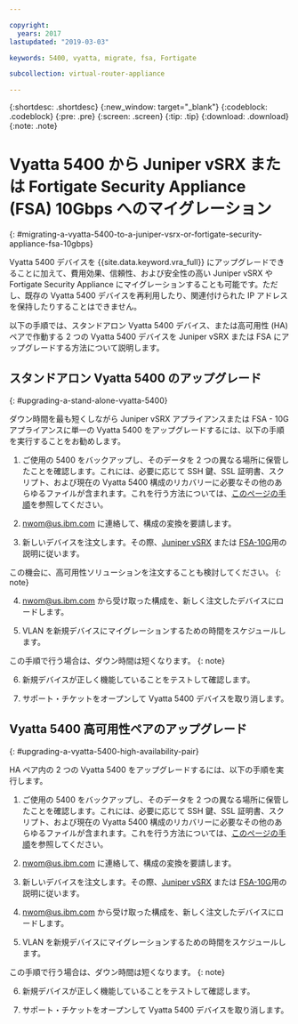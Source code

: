 ```yaml
---

copyright:
  years: 2017
lastupdated: "2019-03-03"

keywords: 5400, vyatta, migrate, fsa, Fortigate

subcollection: virtual-router-appliance

---
```


{:shortdesc: .shortdesc}
{:new_window: target="_blank"}
{:codeblock: .codeblock}
{:pre: .pre}
{:screen: .screen}
{:tip: .tip}
{:download: .download}
{:note: .note}

# Vyatta 5400 から Juniper vSRX または Fortigate Security Appliance (FSA) 10Gbps へのマイグレーション
{: #migrating-a-vyatta-5400-to-a-juniper-vsrx-or-fortigate-security-appliance-fsa-10gbps}

Vyatta 5400 デバイスを {{site.data.keyword.vra_full}} にアップグレードできることに加えて、費用効果、信頼性、および安全性の高い Juniper vSRX や Fortigate Security Appliance にマイグレーションすることも可能です。ただし、既存の Vyatta 5400 デバイスを再利用したり、関連付けられた IP アドレスを保持したりすることはできません。

以下の手順では、スタンドアロン Vyatta 5400 デバイス、または高可用性 (HA) ペアで作動する 2 つの Vyatta 5400 デバイスを Juniper vSRX または FSA にアップグレードする方法について説明します。

## スタンドアロン Vyatta 5400 のアップグレード
{: #upgrading-a-stand-alone-vyatta-5400}

ダウン時間を最も短くしながら Juniper vSRX アプライアンスまたは FSA - 10G アプライアンスに単一の Vyatta 5400 をアップグレードするには、以下の手順を実行することをお勧めします。

1. ご使用の 5400 をバックアップし、そのデータを 2 つの異なる場所に保管したことを確認します。これには、必要に応じて SSH 鍵、SSL 証明書、スクリプト、および現在の Vyatta 5400 構成のリカバリーに必要なその他のあらゆるファイルが含まれます。これを行う方法については、[このページの手順](/docs/infrastructure/virtual-router-appliance?topic=virtual-router-appliance-backing-up-a-configuration)を参照してください。

2. nwom@us.ibm.com に連絡して、構成の変換を要請します。

3. 新しいデバイスを注文します。その際、[Juniper vSRX](/docs/infrastructure/vsrx?topic=vsrx-getting-started-with-ibm-cloud-juniper-vsrx-gateway#steps-for-ordering) または [FSA-10G](/docs/infrastructure/fortigate-10g?topic=fortigate-10g-getting-started-with-fortigate-security-appliance-10gbps#ordering-the-fsa-10gbps)用の説明に従います。

  この機会に、高可用性ソリューションを注文することも検討してください。
  {: note}

4. nwom@us.ibm.com から受け取った構成を、新しく注文したデバイスにロードします。

5. VLAN を新規デバイスにマイグレーションするための時間をスケジュールします。

  この手順で行う場合は、ダウン時間は短くなります。
  {: note}

6. 新規デバイスが正しく機能していることをテストして確認します。

7. サポート・チケットをオープンして Vyatta 5400 デバイスを取り消します。

## Vyatta 5400 高可用性ペアのアップグレード
{: #upgrading-a-vyatta-5400-high-availability-pair}

HA ペア内の 2 つの Vyatta 5400 をアップグレードするには、以下の手順を実行します。

1. ご使用の 5400 をバックアップし、そのデータを 2 つの異なる場所に保管したことを確認します。これには、必要に応じて SSH 鍵、SSL 証明書、スクリプト、および現在の Vyatta 5400 構成のリカバリーに必要なその他のあらゆるファイルが含まれます。これを行う方法については、[このページの手順](/docs/infrastructure/virtual-router-appliance?topic=virtual-router-appliance-backing-up-a-configuration)を参照してください。

2. nwom@us.ibm.com に連絡して、構成の変換を要請します。

3. 新しいデバイスを注文します。その際、[Juniper vSRX](/docs/infrastructure/vsrx?topic=vsrx-getting-started-with-ibm-cloud-juniper-vsrx-gateway#steps-for-ordering) または [FSA-10G](/docs/infrastructure/fortigate-10g?topic=fortigate-10g-getting-started-with-fortigate-security-appliance-10gbps#ordering-the-fsa-10gbps)用の説明に従います。

4. nwom@us.ibm.com から受け取った構成を、新しく注文したデバイスにロードします。

5. VLAN を新規デバイスにマイグレーションするための時間をスケジュールします。

  この手順で行う場合は、ダウン時間は短くなります。
  {: note}

6. 新規デバイスが正しく機能していることをテストして確認します。

7. サポート・チケットをオープンして Vyatta 5400 デバイスを取り消します。
